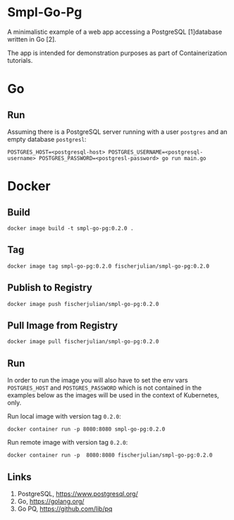 # Smpl-Go-Pg

A minimalistic example of a web app accessing a PostgreSQL [1]database written in Go [2].

The app is intended for demonstration purposes as part of Containerization tutorials.

# Go

## Run

Assuming there is a PostgreSQL server running with a user `postgres` and an empty database `postgresl`:

    POSTGRES_HOST=<postgresql-host> POSTGRES_USERNAME=<postgresql-username> POSTGRES_PASSWORD=<postgresl-password> go run main.go

# Docker

## Build

    docker image build -t smpl-go-pg:0.2.0 .

## Tag

    docker image tag smpl-go-pg:0.2.0 fischerjulian/smpl-go-pg:0.2.0

## Publish to Registry

    docker image push fischerjulian/smpl-go-pg:0.2.0                                   

## Pull Image from Registry

    docker image pull fischerjulian/smpl-go-pg:0.2.0

## Run
In order to run the image you will also have to set the env vars `POSTGRES_HOST` and `POSTGRES_PASSWORD` which is not contained in the examples below as the images will be used in the context of Kubernetes, only.

Run local image with version tag `0.2.0`:

    docker container run -p 8080:8080 smpl-go-pg:0.2.0

Run remote image with version tag `0.2.0`:

    docker container run -p  8080:8080 fischerjulian/smpl-go-pg:0.2.0


## Links

1. PostgreSQL, https://www.postgresql.org/
2. Go, https://golang.org/
3. Go PQ, https://github.com/lib/pq